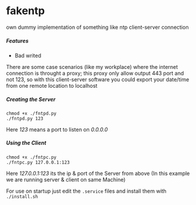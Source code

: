 # fakentp
own dummy implementation of something like ntp client-server connection



##### Features
 - Bad writed



There are some case scenarios (like my workplace) where the internet connection is throught a proxy; this proxy only allow output 443 port and not 123, so with this client-server software you could export your date/time from one remote location to localhost


##### Creating the Server

```
chmod +x ./fntpd.py
./fntpd.py 123
```

Here *123* means a port to listen on *0.0.0.0*


##### Using the Client

```
chmod +x ./fntpc.py
./fntpc.py 127.0.0.1:123
```

Here *127.0.0.1:123* its the ip & port of the Server from above
(In this example we are running server & client on same Machine)

For use on startup just edit the ```.service``` files and install them with ```./install.sh```